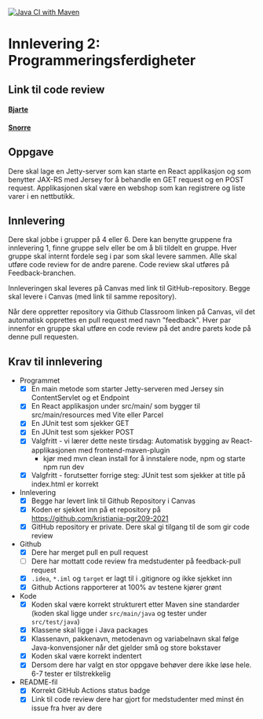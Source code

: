 [![Java CI with Maven](https://github.com/kristiania-pgr209-2022/pgr209-2-freebattie/actions/workflows/maven.yml/badge.svg)](https://github.com/kristiania-pgr209-2022/pgr209-2-freebattie/actions/workflows/maven.yml)
# Innlevering 2: Programmeringsferdigheter

## Link til code review
####  [Bjarte](https://github.com/kristiania-pgr209-2022/pgr209-2-Simpada/pull/1#discussion_r994318321)
####  [Snorre](https://github.com/kristiania-pgr209-2022/pgr209-2-Simpada/pull/1#pullrequestreview-1140713789)
## Oppgave

Dere skal lage en Jetty-server som kan starte en React applikasjon og som benytter JAX-RS med Jersey for å behandle en GET request og en POST request. Applikasjonen skal være en webshop som kan registrere og liste varer i en nettbutikk.

## Innlevering

Dere skal jobbe i grupper på 4 eller 6. Dere kan benytte gruppene fra innlevering 1, finne gruppe selv eller be om å bli tildelt en gruppe. Hver gruppe skal internt fordele seg i par som skal levere sammen. Alle skal utføre code review for de andre parene. Code review skal utføres på Feedback-branchen.

Innleveringen skal leveres på Canvas med link til GitHub-repository. Begge skal levere i Canvas (med link til samme repository).

Når dere oppretter repository via Github Classroom linken på Canvas, vil det automatisk opprettes en pull request med navn "feedback". Hver par innenfor en gruppe skal utføre en code review på det andre parets kode på denne pull requesten.

## Krav til innlevering

* Programmet
  * [x] En main metode som starter Jetty-serveren med Jersey sin ContentServlet og et Endpoint
  * [x] En React applikasjon under src/main/<something> som bygger til src/main/resources med Vite eller Parcel
  * [x] En JUnit test som sjekker GET
  * [x] En JUnit test som sjekker POST
  * [x] Valgfritt - vi lærer dette neste tirsdag: Automatisk bygging av React-applikasjonen med frontend-maven-plugin
    * kjør med mvn clean install for å innstalere node, npm og starte npm run dev
  * [x] Valgfritt - forutsetter forrige steg: JUnit test som sjekker at title på index.html er korrekt
* Innlevering
  * [x] Begge har levert link til Github Repository i Canvas
  * [x] Koden er sjekket inn på et repository på https://github.com/kristiania-pgr209-2021
  * [x] GitHub repository er private. Dere skal gi tilgang til de som gir code review
* Github
  * [x] Dere har merget pull en pull request
  * [ ] Dere har mottatt code review fra medstudenter på feedback-pull request
  * [x] `.idea`, `*.iml` og `target` er lagt til i .gitignore og ikke sjekket inn
  * [x] Github Actions rapporterer at 100% av testene kjører grønt
* Kode
  * [x] Koden skal være korrekt strukturert etter Maven sine standarder (koden skal ligge under `src/main/java` og tester under `src/test/java`)
  * [x] Klassene skal ligge i Java packages
  * [x] Klassenavn, pakkenavn, metodenavn og variabelnavn skal følge Java-konvensjoner når det gjelder små og store bokstaver
  * [x] Koden skal være korrekt indentert
  * [x] Dersom dere har valgt en stor oppgave behøver dere ikke løse hele. 6-7 tester er tilstrekkelig
* README-fil
  * [x] Korrekt GitHub Actions status badge
  * [x] Link til code review dere har gjort for medstudenter med minst én issue fra hver av dere
